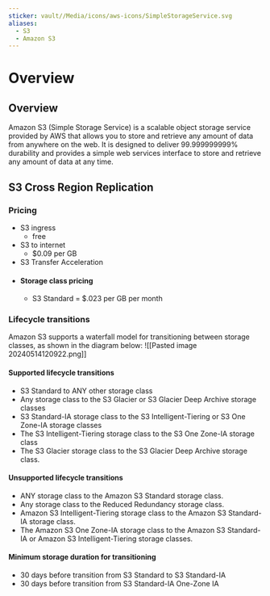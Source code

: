 ```yaml
---
sticker: vault//Media/icons/aws-icons/SimpleStorageService.svg
aliases:
  - S3
  - Amazon S3
---
```

# Overview

## Overview 
Amazon S3 (Simple Storage Service) is a scalable object storage service provided by AWS that allows you to store and retrieve any amount of data from anywhere on the web. It is designed to deliver 99.999999999% durability and provides a simple web services interface to store and retrieve any amount of data at any time.
## S3 Cross Region Replication 

### Pricing
- S3 ingress
	- free
- S3 to internet
	- $0.09 per GB
-  S3 Transfer Acceleration 
- #### Storage class pricing
	- S3 Standard = $.023 per GB per month

### Lifecycle transitions

Amazon S3 supports a waterfall model for transitioning between storage classes, as shown in the diagram below:
![[Pasted image 20240514120922.png]]
#### Supported lifecycle transitions
- S3 Standard to ANY other storage class
- Any storage class to the S3 Glacier or S3 Glacier Deep Archive storage classes
- S3 Standard-IA storage class to the S3 Intelligent-Tiering or S3 One Zone-IA storage classes
- The S3 Intelligent-Tiering storage class to the S3 One Zone-IA storage class
- The S3 Glacier storage class to the S3 Glacier Deep Archive storage class.

#### Unsupported lifecycle transitions
- ANY storage class to the Amazon S3 Standard storage class. 
- Any storage class to the Reduced Redundancy storage class. 
- Amazon S3 Intelligent-Tiering storage class to the Amazon S3 Standard-IA storage class. 
- The Amazon S3 One Zone-IA storage class to the Amazon S3 Standard-IA or Amazon S3 Intelligent-Tiering storage classes. 

#### Minimum storage duration for transitioning
- 30 days before transition from S3 Standard to S3 Standard-IA
- 30 days before transition from S3 Standard-IA One-Zone IA